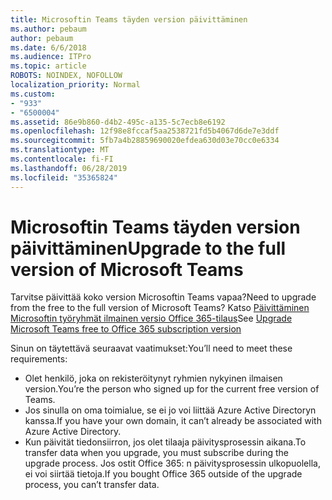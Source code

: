 ```yaml
---
title: Microsoftin Teams täyden version päivittäminen
ms.author: pebaum
author: pebaum
ms.date: 6/6/2018
ms.audience: ITPro
ms.topic: article
ROBOTS: NOINDEX, NOFOLLOW
localization_priority: Normal
ms.custom:
- "933"
- "6500004"
ms.assetid: 86e9b860-d4b2-495c-a135-5c7ecb8e6192
ms.openlocfilehash: 12f98e8fccaf5aa2538721fd5b4067d6de7e3ddf
ms.sourcegitcommit: 5fb7a4b28859690020efdea630d03e70cc0e6334
ms.translationtype: MT
ms.contentlocale: fi-FI
ms.lasthandoff: 06/28/2019
ms.locfileid: "35365824"
---
```

# <a name="upgrade-to-the-full-version-of-microsoft-teams"></a><span data-ttu-id="a2a6a-102">Microsoftin Teams täyden version päivittäminen</span><span class="sxs-lookup"><span data-stu-id="a2a6a-102">Upgrade to the full version of Microsoft Teams</span></span>

<span data-ttu-id="a2a6a-103">Tarvitse päivittää koko version Microsoftin Teams vapaa?</span><span class="sxs-lookup"><span data-stu-id="a2a6a-103">Need to upgrade from the free to the full version of Microsoft Teams?</span></span> <span data-ttu-id="a2a6a-104">Katso [Päivittäminen Microsoftin työryhmät ilmainen versio Office 365-tilaus](https://docs.microsoft.com/microsoftteams/upgrade-freemium)</span><span class="sxs-lookup"><span data-stu-id="a2a6a-104">See [Upgrade Microsoft Teams free to Office 365 subscription version](https://docs.microsoft.com/microsoftteams/upgrade-freemium)</span></span>

<span data-ttu-id="a2a6a-105">Sinun on täytettävä seuraavat vaatimukset:</span><span class="sxs-lookup"><span data-stu-id="a2a6a-105">You’ll need to meet these requirements:</span></span>

- <span data-ttu-id="a2a6a-106">Olet henkilö, joka on rekisteröitynyt ryhmien nykyinen ilmaisen version.</span><span class="sxs-lookup"><span data-stu-id="a2a6a-106">You’re the person who signed up for the current free version of Teams.</span></span>
- <span data-ttu-id="a2a6a-107">Jos sinulla on oma toimialue, se ei jo voi liittää Azure Active Directoryn kanssa.</span><span class="sxs-lookup"><span data-stu-id="a2a6a-107">If you have your own domain, it can’t already be associated with Azure Active Directory.</span></span>
- <span data-ttu-id="a2a6a-108">Kun päivität tiedonsiirron, jos olet tilaaja päivitysprosessin aikana.</span><span class="sxs-lookup"><span data-stu-id="a2a6a-108">To transfer data when you upgrade, you must subscribe during the upgrade process.</span></span> <span data-ttu-id="a2a6a-109">Jos ostit Office 365: n päivitysprosessin ulkopuolella, ei voi siirtää tietoja.</span><span class="sxs-lookup"><span data-stu-id="a2a6a-109">If you bought Office 365 outside of the upgrade process, you can’t transfer data.</span></span>
